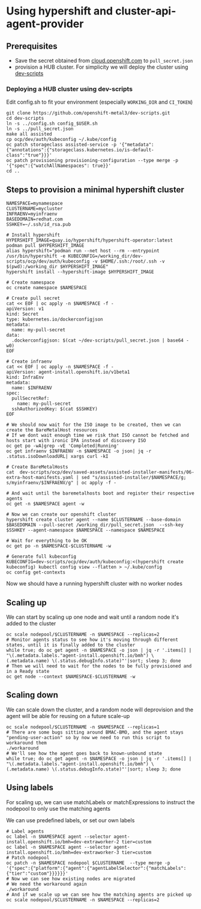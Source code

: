 # Using hypershift and cluster-api-agent-provider

## Prerequisites
- Save the secret obtained from [cloud.openshift.com](https://cloud.redhat.com/openshift/install/pull-secret) to
`pull_secret.json`
- provision a HUB cluster. For simplicity we will deploy the cluster using [dev-scripts](https://github.com/openshift-metal3/dev-scripts)


### Deploying a HUB cluster using dev-scripts
Edit config.sh to fit your environment (especially `WORKING_DIR` and `CI_TOKEN`)
```
git clone https://github.com/openshift-metal3/dev-scripts.git
cd dev-scripts
ln -s ../config.sh config_$USER.sh
ln -s ../pull_secret.json
make all assisted
cp ocp/dev/auth/kubeconfig ~/.kube/config
oc patch storageclass assisted-service -p '{"metadata": {"annotations":{"storageclass.kubernetes.io/is-default-class":"true"}}}'
oc patch provisioning provisioning-configuration --type merge -p '{"spec":{"watchAllNamespaces": true}}'
cd ..
```

## Steps to provision a minimal hypershift cluster
```
NAMESPACE=mynamespace
CLUSTERNAME=mycluster
INFRAENV=myinfraenv
BASEDOMAIN=redhat.com
SSHKEY=~/.ssh/id_rsa.pub

# Install hypershift
HYPERSHIFT_IMAGE=quay.io/hypershift/hypershift-operator:latest
podman pull $HYPERSHIFT_IMAGE
alias hypershift="podman run --net host --rm --entrypoint /usr/bin/hypershift -e KUBECONFIG=/working_dir/dev-scripts/ocp/dev/auth/kubeconfig -v $HOME/.ssh:/root/.ssh -v $(pwd):/working_dir $HYPERSHIFT_IMAGE"
hypershift install --hypershift-image $HYPERSHIFT_IMAGE

# Create namespace
oc create namespace $NAMESPACE

# Create pull secret
cat << EOF | oc apply -n $NAMESPACE -f -
apiVersion: v1
kind: Secret
type: kubernetes.io/dockerconfigjson
metadata:
  name: my-pull-secret
data:
  .dockerconfigjson: $(cat ~/dev-scripts/pull_secret.json | base64 -w0)
EOF

# Create infraenv
cat << EOF | oc apply -n $NAMESPACE -f -
apiVersion: agent-install.openshift.io/v1beta1
kind: InfraEnv
metadata:
  name: $INFRAENV
spec:
  pullSecretRef:
    name: my-pull-secret
  sshAuthorizedKey: $(cat $SSHKEY)
EOF

# We should now wait for the ISO image to be created, then we can create the BareMetalHost resources
# If we dont wait enough time we risk that ISO cannot be fetched and hosts start with ironic IPA instead of discovery ISO
oc get po -wA|grep -vE 'Completed|Running'
oc get infraenv $INFRAENV -n $NAMESPACE -o json| jq -r .status.isoDownloadURL| xargs curl -kI

# Create BareMetalHosts
cat  dev-scripts/ocp/dev/saved-assets/assisted-installer-manifests/06-extra-host-manifests.yaml | sed "s/assisted-installer/$NAMESPACE/g; s/myinfraenv/$INFRAENV/g" | oc apply -f -

# And wait until the baremetalhosts boot and register their respective agents
oc get -n $NAMESPACE agent -w

# Now we can create our openshift cluster
hypershift create cluster agent --name $CLUSTERNAME --base-domain $BASEDOMAIN --pull-secret /working_dir/pull_secret.json  --ssh-key $SSHKEY --agent-namespace $NAMESPACE --namespace $NAMESPACE

# Wait for everything to be OK
oc get po -n $NAMESPACE-$CLUSTERNAME -w

# Generate full kubeconfig
KUBECONFIG=dev-scripts/ocp/dev/auth/kubeconfig:<(hypershift create kubeconfig) kubectl config view --flatten > ~/.kube/config
oc config get-contexts
```

Now we should have a running hypershift cluster with no worker nodes


## Scaling up
We can start by scaling up one node and wait until a random node it's added to the cluster

```
oc scale nodepool/$CLUSTERNAME -n $NAMESPACE --replicas=2
# Monitor agents status to see how it's moving through different states, until it is finally added to the cluster
while true; do oc get agent -n $NAMESPACE -o json | jq -r '.items[] | "\(.metadata.labels."agent-install.openshift.io/bmh") \(.metadata.name) \(.status.debugInfo.state)"'|sort; sleep 3; done
# Then we will need to wait for the nodes to be fully provisioned and in a Ready state
oc get node --context $NAMESPACE-$CLUSTERNAME -w
```

## Scaling down

We can scale down the cluster, and a random node will deprovision and the agent will be able for reusing on a future scale-up

```
oc scale nodepool/$CLUSTERNAME -n $NAMESPACE --replicas=1
# There are some bugs sitting around BMAC-BMO, and the agent stays "pending-user-action" so by now we need to run this script to workaround them
./workaround
# We'll see how the agent goes back to known-unbound state
while true; do oc get agent -n $NAMESPACE -o json | jq -r '.items[] | "\(.metadata.labels."agent-install.openshift.io/bmh") \(.metadata.name) \(.status.debugInfo.state)"'|sort; sleep 3; done
```

## Using labels
For scaling up, we can use matchLabels or matchExpressions to instruct the nodepool to only use the matching agents

We can use predefined labels, or set our own labels

```
# Label agents
oc label -n $NAMESPACE agent --selector agent-install.openshift.io/bmh=dev-extraworker-2 tier=custom
oc label -n $NAMESPACE agent --selector agent-install.openshift.io/bmh=dev-extraworker-3 tier=custom
# Patch nodepool
oc patch -n $NAMESPACE nodepool $CLUSTERNAME  --type merge -p '{"spec":{"platform":{"agent":{"agentLabelSelector":{"matchLabels":{"tier":"custom"}}}}}}'
# Now we can see how existing nodes are migrated
# We need the workaround again
./workaround
# And if we scale up we can see how the matching agents are picked up
oc scale nodepool/$CLUSTERNAME -n $NAMESPACE --replicas=2
```
